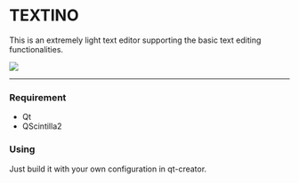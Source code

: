 # TEXTINO

This is an extremely light text editor supporting the basic text editing functionalities.

<img src="./intro-images/intro.gif">



---



### Requirement

* Qt
* QScintilla2



### Using

Just build it with your own configuration in qt-creator.
